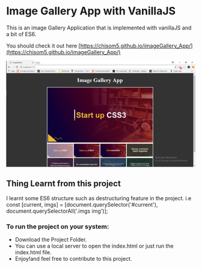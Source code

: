 # Image Gallery App with VanillaJS

This is an image Gallery Application that is implemented with vanillaJS and a
bit of ES6.

You should check it out here [https://chisom5.github.io/imageGallery_App/](https://chisom5.github.io/imageGallery_App/) 

![coverImage](./img-Gallery/coverPhoto.png)

## Thing Learnt from this project

I learnt some ES6 structure such as destructuring feature in the project.
i.e const [current, imgs] = [document.querySelector('#current'), document.querySelectorAll('.imgs img')];

### To run the project on your system:

* Download the Project Folder.
* You can use a local server to open the index.html or just run the index.html file.
* Enjoy!and feel free to contribute to this project.
